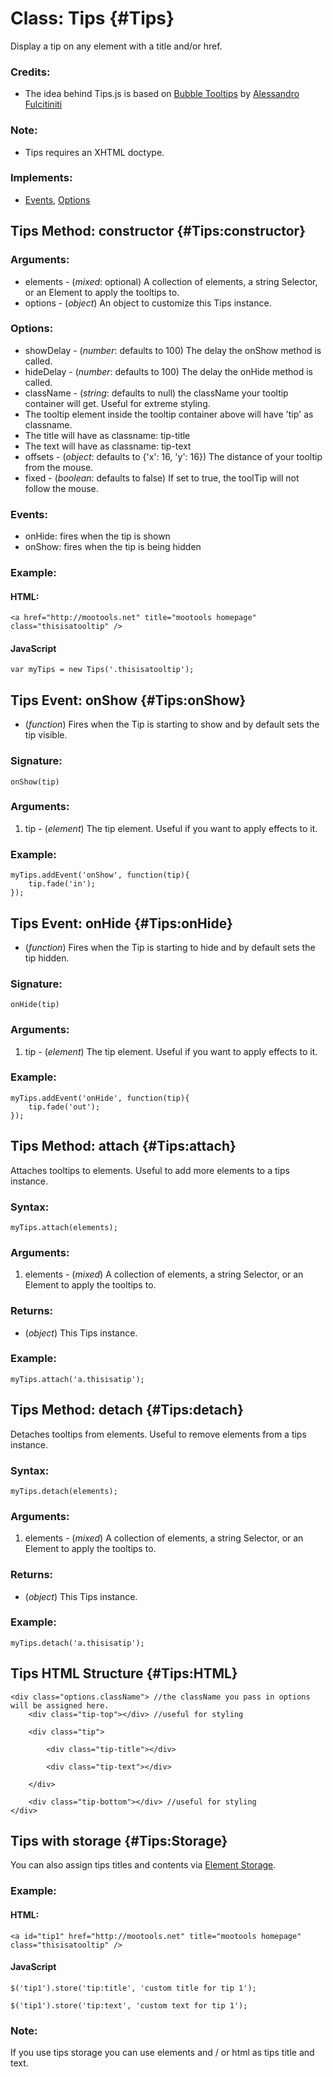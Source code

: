Class: Tips {#Tips}
===================

Display a tip on any element with a title and/or href.

### Credits:

- The idea behind Tips.js is based on [Bubble Tooltips](http://web-graphics.com/mtarchive/001717.php) by [Alessandro Fulcitiniti](http://web-graphics.com/)

### Note:

- Tips requires an XHTML doctype.

### Implements:

- [Events][], [Options][]

Tips Method: constructor {#Tips:constructor}
--------------------------------------------

### Arguments:

* elements - (*mixed*: optional) A collection of elements, a string Selector, or an Element to apply the tooltips to.
* options  - (*object*) An object to customize this Tips instance.

### Options:

* showDelay     - (*number*: defaults to 100) The delay the onShow method is called.
* hideDelay     - (*number*: defaults to 100) The delay the onHide method is called.
* className     - (*string*: defaults to null) the className your tooltip container will get. Useful for extreme styling.
 * The tooltip element inside the tooltip container above will have 'tip' as classname.
 * The title will have as classname: tip-title
 * The text will have as classname: tip-text
* offsets       - (*object*: defaults to {'x': 16, 'y': 16}) The distance of your tooltip from the mouse.
* fixed         - (*boolean*: defaults to false) If set to true, the toolTip will not follow the mouse.


### Events:
 
 * onHide: fires when the tip is shown
 * onShow: fires when the tip is being hidden

### Example:

#### HTML:

	<a href="http://mootools.net" title="mootools homepage" class="thisisatooltip" />

#### JavaScript

	var myTips = new Tips('.thisisatooltip');
	

Tips Event: onShow {#Tips:onShow}
---------------------------------

* (*function*) Fires when the Tip is starting to show and by default sets the tip visible.

### Signature:

	onShow(tip)

### Arguments:

1. tip - (*element*) The tip element. Useful if you want to apply effects to it.

### Example:

	myTips.addEvent('onShow', function(tip){
		tip.fade('in');
	});

Tips Event: onHide {#Tips:onHide}
---------------------------------

* (*function*) Fires when the Tip is starting to hide and by default sets the tip hidden.

### Signature:

	onHide(tip)

### Arguments:

1. tip - (*element*) The tip element. Useful if you want to apply effects to it.

### Example:

	myTips.addEvent('onHide', function(tip){
		tip.fade('out');
	});



Tips Method: attach {#Tips:attach}
----------------------------------

Attaches tooltips to elements. Useful to add more elements to a tips instance.

###	Syntax:

	myTips.attach(elements);

###	Arguments:

1. elements - (*mixed*) A collection of elements, a string Selector, or an Element to apply the tooltips to.

###	Returns:

* (*object*) This Tips instance.

### Example:

	myTips.attach('a.thisisatip');


Tips Method: detach {#Tips:detach}
----------------------------------

Detaches tooltips from elements. Useful to remove elements from a tips instance.

###	Syntax:

	myTips.detach(elements);

###	Arguments:

1. elements - (*mixed*) A collection of elements, a string Selector, or an Element to apply the tooltips to.

###	Returns:

* (*object*) This Tips instance.

### Example:

	myTips.detach('a.thisisatip');


Tips HTML Structure {#Tips:HTML}
--------------------------------

	<div class="options.className"> //the className you pass in options will be assigned here.
		<div class="tip-top"></div> //useful for styling
		
		<div class="tip">
			
			<div class="tip-title"></div>
			
			<div class="tip-text"></div>
			
		</div>
		
		<div class="tip-bottom"></div> //useful for styling
	</div>


Tips with storage {#Tips:Storage}
---------------------------------

You can also assign tips titles and contents via [Element Storage](/Element/Element/#ElementStorage).

### Example:

#### HTML:

	<a id="tip1" href="http://mootools.net" title="mootools homepage" class="thisisatooltip" />

#### JavaScript
	
	$('tip1').store('tip:title', 'custom title for tip 1');
	
	$('tip1').store('tip:text', 'custom text for tip 1');
	
### Note:

If you use tips storage you can use elements and / or html as tips title and text.


[Events]: /Class/Class.Extras#Events
[Options]: /Class/Class.Extras#Options
